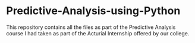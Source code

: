 # Predictive-Analysis-using-Python
This repository contains all the files as part of the Predictive Analysis course I had taken as part of the Acturial Internship offered by our college.
